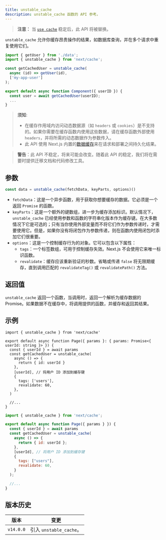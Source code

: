 ```yaml
---
title: unstable_cache
description: unstable_cache 函数的 API 参考。
---
```


> **注意：** 当 [`use cache`](/nextjs-cn/app/api-reference/directives/use-cache) 稳定后，此 API 将被替换。

`unstable_cache` 允许你缓存昂贵操作的结果，如数据库查询，并在多个请求中重复使用它们。

```jsx
import { getUser } from './data';
import { unstable_cache } from 'next/cache';

const getCachedUser = unstable_cache(
  async (id) => getUser(id),
  ['my-app-user']
);

export default async function Component({ userID }) {
  const user = await getCachedUser(userID);
  ...
}
```

> **须知**:
>
> - 在缓存作用域内访问动态数据源（如 `headers` 或 `cookies`）是不支持的。如果你需要在缓存函数内使用这些数据，请在缓存函数外部使用 `headers`，并将所需的动态数据作为参数传入。
> - 此 API 使用 Next.js 内置的[数据缓存](/nextjs-cn/app/deep-dive/caching#data-cache)来在请求和部署之间持久化结果。

> **警告**：此 API 不稳定，将来可能会改变。随着此 API 的稳定，我们将在需要时提供迁移文档和代码修改工具。

## 参数

```jsx
const data = unstable_cache(fetchData, keyParts, options)()
```

- `fetchData`：这是一个异步函数，用于获取你想要缓存的数据。它必须是一个返回 `Promise` 的函数。
- `keyParts`：这是一个额外的键数组，进一步为缓存添加标识。默认情况下，`unstable_cache` 已经使用参数和函数的字符串化版本作为缓存键。在大多数情况下它是可选的；只有当你使用外部变量而不将它们作为参数传递时，才需要使用它。但是，如果你没有将闭包作为参数传递，则在函数内使用闭包时添加它们很重要。
- `options`：这是一个控制缓存行为的对象。它可以包含以下属性：
  - `tags`：一个标签数组，可用于控制缓存失效。Next.js 不会使用它来唯一标识函数。
  - `revalidate`：缓存应该重新验证的秒数。省略或传递 `false` 将无限期缓存，直到调用匹配的 `revalidateTag()` 或 `revalidatePath()` 方法。

## 返回值

`unstable_cache` 返回一个函数，当调用时，返回一个解析为缓存数据的 Promise。如果数据不在缓存中，将调用提供的函数，并缓存和返回其结果。

## 示例

```tsx switcher
import { unstable_cache } from 'next/cache'

export default async function Page({ params }: { params: Promise<{ userId: string }> }) {
  const { userId } = await params
  const getCachedUser = unstable_cache(
    async () => {
      return { id: userId }
    },
    [userId], // 将用户 ID 添加到缓存键
    {
      tags: ['users'],
      revalidate: 60,
    },
  )

  //...
}
```

```jsx switcher
import { unstable_cache } from 'next/cache';

export default async function Page({ params } }) {
  const { userId } = await params
  const getCachedUser = unstable_cache(
    async () => {
      return { id: userId };
    },
    [userId], // 将用户 ID 添加到缓存键
    {
      tags: ["users"],
      revalidate: 60,
    }
  );

  //...
}
```

## 版本历史

| 版本      | 变更                    |
| --------- | ----------------------- |
| `v14.0.0` | 引入 `unstable_cache`。 |
